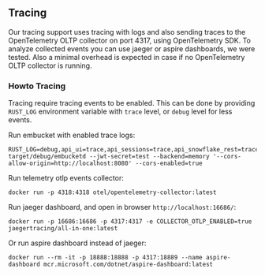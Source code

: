 ## Tracing
Our tracing support uses tracing with logs and also sending traces to the OpenTelemetry OLTP collector on port 4317, using OpenTelemetry SDK. To analyze collected events you can use jaeger or aspire dashboards, we were tested.
Also a minimal overhead is expected in case if no OpenTelemetry OLTP collector is running.

### Howto Tracing
Tracing require tracing events to be enabled. This can be done by providing `RUST_LOG` environment variable with `trace` level, or `debug` level for less events.

Run embucket with enabled trace logs:
```
RUST_LOG=debug,api_ui=trace,api_sessions=trace,api_snowflake_rest=trace,api_iceberg_rest=trace,core_executor=trace,core_utils=trace,core_history=trace,core_metastore=trace target/debug/embucketd --jwt-secret=test --backend=memory '--cors-allow-origin=http://localhost:8080' --cors-enabled=true
```

Run telemetry otlp events collector:
```
docker run -p 4318:4318 otel/opentelemetry-collector:latest
```

Run jaeger dashboard, and open in browser `http://localhost:16686/`:
```
docker run -p 16686:16686 -p 4317:4317 -e COLLECTOR_OTLP_ENABLED=true jaegertracing/all-in-one:latest
```

Or run aspire dashboard instead of jaeger:
```
docker run --rm -it -p 18888:18888 -p 4317:18889 --name aspire-dashboard mcr.microsoft.com/dotnet/aspire-dashboard:latest
```